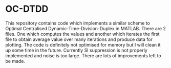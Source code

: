 # OC-DTDD
This repository contains code which implements a similar scheme to Optimal Centralised Dynamic-Time-Division-Duplex in MATLAB. There are 2 files. One which computes the values and another which iterates the first file to obtain average value over many iterations and produce data for plotting.
The code is definitely not optimised for memory but I will clean it up some time in the future. Currently SI suppression is not properly implemented and noise is too large.
There are lots of improvements left to be made.
